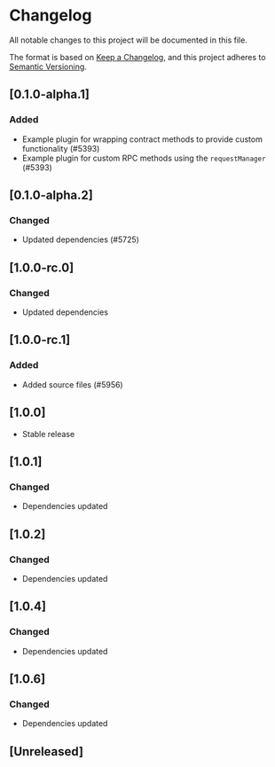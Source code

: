 # Changelog

All notable changes to this project will be documented in this file.

The format is based on [Keep a Changelog](https://keepachangelog.com/en/1.0.0/),
and this project adheres to [Semantic Versioning](https://semver.org/spec/v2.0.0.html).

<!-- EXAMPLE

## [1.0.0]

### Added

- I've added feature XY (#1000)

### Changed

- I've cleaned up XY (#1000)

### Deprecated

- I've deprecated XY (#1000)

### Removed

- I've removed XY (#1000)

### Fixed

- I've fixed XY (#1000)

### Security

- I've improved the security in XY (#1000)

-->

## [0.1.0-alpha.1]

### Added

-   Example plugin for wrapping contract methods to provide custom functionality (#5393)
-   Example plugin for custom RPC methods using the `requestManager` (#5393)

## [0.1.0-alpha.2]

### Changed

-   Updated dependencies (#5725)

## [1.0.0-rc.0]

### Changed

-   Updated dependencies

## [1.0.0-rc.1]

### Added

-   Added source files (#5956)

## [1.0.0]

-   Stable release

## [1.0.1]

### Changed

-   Dependencies updated

## [1.0.2]

### Changed

-   Dependencies updated

## [1.0.4]

### Changed

-   Dependencies updated

## [1.0.6]

### Changed

-   Dependencies updated

## [Unreleased]